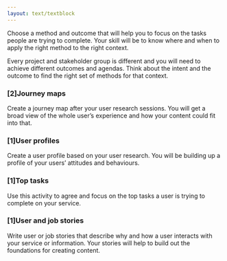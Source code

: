 ```yaml
---
layout: text/textblock
---
```


Choose a method and outcome that will help you to focus on the tasks people are trying to complete. Your skill will be to know where and when to apply the right method to the right context. 

Every project and stakeholder group is different and you will need to achieve different outcomes and agendas. Think about the intent and the outcome to find the right set of methods for that context. 

### [2]Journey maps

Create a journey map after your user research sessions. You will get a broad view of the whole user’s experience and how your content could fit into that.

### [1]User profiles
Create a user profile based on your user research. You will be building up a profile of your users’ attitudes and behaviours.

### [1]Top tasks
Use this activity to agree and focus on the top tasks a user is trying to complete on your service.

### [1]User and job stories
Write user or job stories that describe why and how a user interacts with your service or information. Your stories will help to build out the foundations for creating content.
